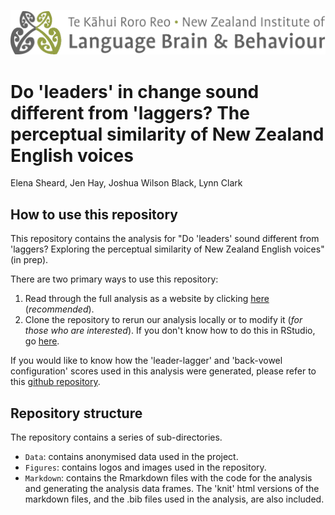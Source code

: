 ![](Figures/NZILBB2.png)

# Do 'leaders' in change sound different from 'laggers? The perceptual similarity of New Zealand English voices

Elena Sheard, Jen Hay, Joshua Wilson Black, Lynn Clark

## How to use this repository

This repository contains the analysis for "Do 'leaders' sound different from 'laggers? Exploring the perceptual similarity of New Zealand English voices" (in prep).

There are two primary ways to use this repository:

1. Read through the full analysis as a website by clicking 
[here](https://nzilbb.github.io/qb-pairwise-public/Markdown/Supplementary-materials-script.html) (*recommended*).
2. Clone the repository to rerun our analysis locally or to
modify it (*for those who are interested*). If you don't know how to do this in RStudio, go [here](https://happygitwithr.com/new-github-first#new-rstudio-project-via-git).

If you would like to know how the 'leader-lagger' and 'back-vowel configuration' scores used in this analysis were generated, please refer to this [github repository](https://github.com/nzilbb/qb_stability_public). 

## Repository structure

The repository contains a series of sub-directories.
  - `Data`: contains anonymised data used in the project.
  - `Figures`: contains logos and images used in the repository.
  - `Markdown`: contains the Rmarkdown files with the code for the analysis and generating the analysis data frames. The 
  'knit' html versions of the markdown files, and the .bib files used in the analysis, are also included.